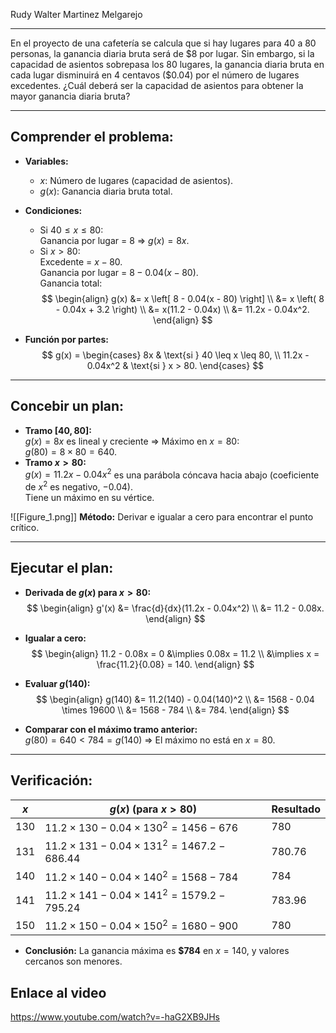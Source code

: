 Rudy Walter Martinez Melgarejo

---

En el proyecto de una cafetería se calcula que si hay lugares para 40 a 80 personas, la ganancia diaria bruta será de \$8 por lugar. Sin embargo, si la capacidad de asientos sobrepasa los 80 lugares, la ganancia diaria bruta en cada lugar disminuirá en 4 centavos (\$0.04) por el número de lugares excedentes. ¿Cuál deberá ser la capacidad de asientos para obtener la mayor ganancia diaria bruta?

---

## Comprender el problema:
- **Variables:**
  - $x$: Número de lugares (capacidad de asientos).
  - $g(x)$: Ganancia diaria bruta total.

- **Condiciones:**
  - Si $40 \leq x \leq 80$:  
    Ganancia por lugar = $8$ $\Rightarrow$ $g(x) = 8x$.
  - Si $x > 80$:  
    Excedente = $x - 80$.  
    Ganancia por lugar = $8 - 0.04(x - 80)$.  
    Ganancia total:  
    $$
	\begin{align}
    g(x) &= x \left[ 8 - 0.04(x - 80) \right] \\ &= x \left( 8 - 0.04x + 3.2 \right) \\ &= x(11.2 - 0.04x) \\ &= 11.2x - 0.04x^2.
	\end{align}
    $$
- **Función por partes:**
  $$
  g(x) = 
  \begin{cases} 
  8x & \text{si } 40 \leq x \leq 80, \\
  11.2x - 0.04x^2 & \text{si } x > 80.
  \end{cases}
  $$
---

## Concebir un plan:
- **Tramo $[40, 80]$:**  
  $g(x) = 8x$ es lineal y creciente $\Rightarrow$ Máximo en $x = 80$:  
  $g(80) = 8 \times 80 = 640$.
- **Tramo $x > 80$:**  
  $g(x) = 11.2x - 0.04x^2$ es una parábola cóncava hacia abajo (coeficiente de $x^2$ es negativo, $-0.04$).  
  Tiene un máximo en su vértice.  



![[Figure_1.png]]
  **Método:** Derivar e igualar a cero para encontrar 
  el punto crítico.

---

## Ejecutar el plan:
- **Derivada de $g(x)$ para $x > 80$:**  
  $$
 \begin{align}
  g'(x) &= \frac{d}{dx}(11.2x - 0.04x^2) \\ &= 11.2 - 0.08x.
 \end{align} 
  $$
- **Igualar a cero:**  
  $$
 \begin{align}
  11.2 - 0.08x = 0 &\implies 0.08x = 11.2 \\ &\implies x = \frac{11.2}{0.08} = 140.
 \end{align}
  $$

- **Evaluar $g(140)$:**  
  $$
 \begin{align}
  g(140) &= 11.2(140) - 0.04(140)^2 \\ &= 1568 - 0.04 \times 19600 \\ &= 1568 - 784 \\ &= 784.
 \end{align}
  $$
- **Comparar con el máximo tramo anterior:**  
  $g(80) = 640 < 784 = g(140)$ $\Rightarrow$ El máximo no está en $x = 80$.

---

## Verificación:

| $x$   | $g(x)$ (para $x > 80$)                                  | Resultado |
| ----- | ------------------------------------------------------- | --------- |
| $130$ | $11.2 \times 130 - 0.04 \times 130^2 = 1456 - 676$      | $780$     |
| $131$ | $11.2 \times 131 - 0.04 \times 131^2 = 1467.2 - 686.44$ | $780.76$  |
| $140$ | $11.2 \times 140 - 0.04 \times 140^2 = 1568 - 784$      | $784$     |
| $141$ | $11.2 \times 141 - 0.04 \times 141^2 = 1579.2 - 795.24$ | $783.96$  |
| $150$ | $11.2 \times 150 - 0.04 \times 150^2 = 1680 - 900$      | $780$     |

- **Conclusión:** La ganancia máxima es **\$784** en $x = 140$, y valores cercanos son menores.


## Enlace al video

https://www.youtube.com/watch?v=-haG2XB9JHs
